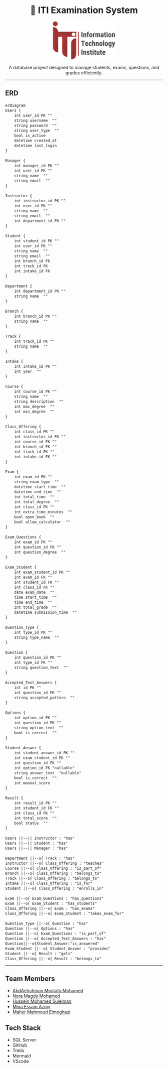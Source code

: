<h1 align="center">📝 ITI Examination System</h1>
<p align="center">

<p align="center">
  <img src="assets/ITI.png" alt="ITI Logo" width="200"/>
</p>

<p align="center">
  A database project designed to manage students, exams, questions, and grades efficiently.
</p>

---
## ERD
```mermaid
erDiagram
Users {
	int user_id PK ""  
	string username  ""  
	string password  ""  
	string user_type  ""  
    bool is_active
    datetime created_at
    datetime last_login
}

Manager {
	int manager_id PK ""  
	int user_id FK ""  
	string name  ""  
	string email  ""  
}

Instructor {
	int instructor_id PK ""  
	int user_id FK ""  
	string name  ""  
	string email  ""  
    int department_id FK ""
}

Student {
	int student_id PK ""  
	int user_id FK ""  
	string name  ""  
	string email  ""  
    int branch_id FK
	int track_id FK
	int intake_id FK
}

Department {
	int department_id PK ""  
	string name  ""  
}

Branch {
	int branch_id PK ""  
	string name  ""  
}

Track {
	int track_id PK ""  
	string name  ""  
}

Intake {
	int intake_id PK ""  
	int year  ""  
}

Course {
	int course_id PK ""  
	string name  ""  
	string description  ""  
	int max_degree  ""  
	int min_degree  ""  
}

Class_Offering {
	int class_id PK ""  
	int instructor_id FK ""  
	int course_id FK ""  
	int branch_id FK ""  
	int track_id FK ""  
	int intake_id FK ""  
}

Exam {
	int exam_id PK ""  
	string exam_type  ""  
	datetime start_time  ""  
	datetime end_time  ""  
	int total_time  ""  
	int total_degree  ""  
	int class_id FK ""  
	int extra_time_minutes  ""  
	bool open_book  ""  
	bool allow_calculator  ""  
}

Exam_Questions {
	int exam_id FK ""  
	int question_id FK ""  
	int question_degree  ""  
}

Exam_Student {
	int exam_student_id PK ""  
	int exam_id FK ""  
	int student_id FK ""  
	int class_id FK ""  
	date exam_date  ""  
	time start_time  ""  
	time end_time  ""  
	int total_grade  ""  
	datetime submission_time  ""  
}

Question_Type {
	int type_id PK ""  
	string type_name  ""  
}

Question {
	int question_id PK ""  
	int type_id FK ""  
	string question_text  ""  
}

Accepted_Text_Answers {
	int id PK ""  
	int question_id FK ""  
	string accepted_pattern  ""  
}

Options {
	int option_id PK ""  
	int question_id FK ""  
	string option_text  ""  
	bool is_correct  ""  
}

Student_Answer {
	int student_answer_id PK ""  
	int exam_student_id FK ""  
	int question_id FK ""  
	int option_id FK "nullable"  
	string answer_text  "nullable"  
	bool is_correct  "" 
    int manual_score 
}

Result {
	int result_id PK ""  
	int student_id FK ""  
	int class_id FK ""  
	int total_score  ""  
	bool status  ""  
}

Users ||--|| Instructor : "has"
Users ||--|| Student : "has"
Users ||--|| Manager : "has"

Department ||--o{ Track : "has"
Instructor ||--o{ Class_Offering : "teaches"
Course ||--o{ Class_Offering : "is_part_of"
Branch ||--o{ Class_Offering : "belongs_to"
Track ||--o{ Class_Offering : "belongs_to"
Intake ||--o{ Class_Offering : "is_for"
Student ||--o{ Class_Offering : "enrolls_in"

Exam ||--o{ Exam_Questions : "has_questions"
Exam ||--o{ Exam_Student : "has_students"
Class_Offering ||--o{ Exam : "has_exams"
Class_Offering ||--o{ Exam_Student : "takes_exam_for"

Question_Type ||--o{ Question : "has"
Question ||--o{ Options : "has"
Question ||--o{ Exam_Questions : "is_part_of"
Question ||--o{ Accepted_Text_Answers : "has"
Question||--o{Student_Answer:"is_answered"
Exam_Student ||--o{ Student_Answer : "provides"
Student ||--o{ Result : "gets"
Class_Offering ||--o{ Result : "belongs_to"
```

---
## Team Members
- [AbdAelrahman Mostafa Mohamed](https://github.com/Abdo71d)
- [Nora Magdy Mohamed](https://github.com/noramagdy)
- [Hussein Mohamed Suleiman](https://github.com/husseinmohamed7)
- [Mina Essam Azmy](https://github.com/minaessam95)
- [Maher Mahmoud Elmoghazi](https://github.com/maher-dataconsult)


## Tech Stack
- SQL Server
- GitHub
- Trello
- Mermaid
- VScode
